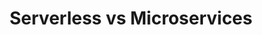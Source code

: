 ---
# Accomplishments widget.
widget: "howto"  # See https://sourcethemes.com/academic/docs/page-builder/
headless: true  # This file represents a page section.
active: true  # Activate this widget? true/false
weight: 3  # Order that this section will appear.
title: "Serverless vs Microservices"
subtitle: ""

# Date format
#   Refer to https://sourcethemes.com/academic/docs/customization/#date-format
date_format: "Jan 2006"

# Accomplishments.
#   Add/remove as many `[[item]]` blocks below as you like.
#   `title`, `organization` and `date_start` are the required parameters.
#   Leave other parameters empty if not required.
#   Begin/end multi-line descriptions with 3 quotes `"""`.
item: 
smallItem: 
 - title: "Keeping It Small: Serverless Functions vs. Microservices"
   summary: "stratoscale.com"
   linkText: ""
   linkUrl: "https://www.stratoscale.com/blog/compute/keeping-small-serverless-functions-vs-microservices/" 
   openNewWindow: 
   image: "https://res.cloudinary.com/agile-seo/image/fetch/w_62,dpr_1.0,d_blank_am8gzx.png/https%3A%2F%2Flogo.clearbit.com%2Fstratoscale.com%3Fsize%3D250"
 - title: "Monolith Vs Microservice Vs Serverless&#8202;—&#8202;The Real Winner? The Developer"
   summary: "hackernoon.com"
   linkText: ""
   linkUrl: "https://hackernoon.com/monolith-vs-microservice-vs-serverless-the-real-winner-the-developer-8aae6042fb48" 
   openNewWindow: 
   image: "https://res.cloudinary.com/agile-seo/image/fetch/w_62,dpr_1.0,d_blank_am8gzx.png/https%3A%2F%2Flogo.clearbit.com%2Fhackernoon.com%3Fsize%3D250"
 - title: "Serverless vs. Microservices: What you need to know for Cloud"
   summary: "computerweekly.com"
   linkText: ""
   linkUrl: "https://www.computerweekly.com/blog/Ahead-in-the-Clouds/Serverless-vs-Microservices-What-you-need-to-know-for-cloud" 
   openNewWindow: 
   image: "https://res.cloudinary.com/agile-seo/image/fetch/w_62,dpr_1.0,d_blank_am8gzx.png/https%3A%2F%2Flogo.clearbit.com%2Fcomputerweekly.com%3Fsize%3D250"
 - title: "Containers and Microservices vs. Serverless"
   summary: "hpe.com"
   linkText: ""
   linkUrl: "https://www.hpe.com/us/en/insights/articles/containers-and-microservices-and-serverless-oh-my-1805.html" 
   openNewWindow: 
   image: "https://res.cloudinary.com/agile-seo/image/fetch/w_62,dpr_1.0,d_blank_am8gzx.png/https%3A%2F%2Flogo.clearbit.com%2Fhpe.com%3Fsize%3D250"
 - title: "What is the Relationship between Serverless Computing and Microservices?"
   summary: "quora.com"
   linkText: ""
   linkUrl: "https://www.quora.com/What-is-the-relationship-between-Serverless-Computing-and-microservices" 
   openNewWindow: 
   image: "https://res.cloudinary.com/agile-seo/image/fetch/w_62,dpr_1.0,d_blank_am8gzx.png/https%3A%2F%2Flogo.clearbit.com%2Fquora.com%3Fsize%3D250"
---         